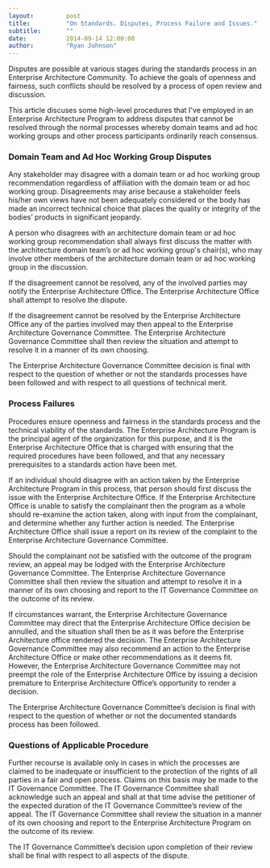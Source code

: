 ```yaml
---
layout:         post
title:          "On Standards. Disputes, Process Failure and Issues."
subtitle:       ""
date:           2014-09-14 12:00:00
author:         "Ryan Johnson"
---
```


Disputes are possible at various stages during the standards process in an Enterprise Architecture Community. To achieve the goals of openness and fairness, such conflicts should be resolved by a process of open review and discussion.

This article discuses some high-level procedures that I've employed in an Enterprise Architecture Program to address disputes that cannot be resolved through the normal processes whereby domain teams and ad hoc working groups and other process participants ordinarily reach consensus.
<h3>Domain Team and Ad Hoc Working Group Disputes</h3>
Any stakeholder may disagree with a domain team or ad hoc working group recommendation regardless of affiliation with the domain team or ad hoc working group. Disagreements may arise because a stakeholder feels his/her own views have not been adequately considered or the body has made an incorrect technical choice that places the quality or integrity of the bodies’ products in significant jeopardy.

A person who disagrees with an architecture domain team or ad hoc working group recommendation shall always first discuss the matter with the architecture domain team’s or ad hoc working group's chair(s), who may involve other members of the architecture domain team or ad hoc working group in the discussion.

If the disagreement cannot be resolved, any of the involved parties may notify the Enterprise Architecture Office. The Enterprise Architecture Office shall attempt to resolve the dispute.

If the disagreement cannot be resolved by the Enterprise Architecture Office any of the parties involved may then appeal to the Enterprise Architecture Governance Committee. The Enterprise Architecture Governance Committee shall then review the situation and attempt to resolve it in a manner of its own choosing.

The Enterprise Architecture Governance Committee decision is final with respect to the question of whether or not the standards processes have been followed and with respect to all questions of technical merit.
<h3>Process Failures</h3>
Procedures ensure openness and fairness in the standards process and the technical viability of the standards. The Enterprise Architecture Program is the principal agent of the organization for this purpose, and it is the Enterprise Architecture Office that is charged with ensuring that the required procedures have been followed, and that any necessary prerequisites to a standards action have been met.

If an individual should disagree with an action taken by the Enterprise Architecture Program in this process, that person should first discuss the issue with the Enterprise Architecture Office. If the Enterprise Architecture Office is unable to satisfy the complainant then the program as a whole should re-examine the action taken, along with input from the complainant, and determine whether any further action is needed. The Enterprise Architecture Office shall issue a report on its review of the complaint to the Enterprise Architecture Governance Committee.

Should the complainant not be satisfied with the outcome of the program review, an appeal may be lodged with the Enterprise Architecture Governance Committee. The Enterprise Architecture Governance Committee shall then review the situation and attempt to resolve it in a manner of its own choosing and report to the IT Governance Committee on the outcome of its review.

If circumstances warrant, the Enterprise Architecture Governance Committee may direct that the Enterprise Architecture Office decision be annulled, and the situation shall then be as it was before the Enterprise Architecture office rendered the decision. The Enterprise Architecture Governance Committee may also recommend an action to the Enterprise Architecture Office or make other recommendations as it deems fit. However, the Enterprise Architecture Governance Committee may not preempt the role of the Enterprise Architecture Office by issuing a decision premature to Enterprise Architecture Office’s opportunity to render a decision.

The Enterprise Architecture Governance Committee’s decision is final with respect to the question of whether or not the documented standards process has been followed.
<h3>Questions of Applicable Procedure</h3>
Further recourse is available only in cases in which the processes are claimed to be inadequate or insufficient to the protection of the rights of all parties in a fair and open process. Claims on this basis may be made to the IT Governance Committee. The IT Governance Committee shall acknowledge such an appeal and shall at that time advise the petitioner of the expected duration of the IT Governance Committee’s review of the appeal. The IT Governance Committee shall review the situation in a manner of its own choosing and report to the Enterprise Architecture Program on the outcome of its review.

The IT Governance Committee’s decision upon completion of their review shall be final with respect to all aspects of the dispute.